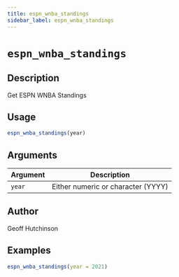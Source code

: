 ```yaml
---
title: espn_wnba_standings
sidebar_label: espn_wnba_standings
---
```


# `espn_wnba_standings`

## Description

Get ESPN WNBA Standings


## Usage

```r
espn_wnba_standings(year)
```


## Arguments

Argument      |Description
------------- |----------------
`year`     |     Either numeric or character (YYYY)


## Author

Geoff Hutchinson


## Examples

```r
espn_wnba_standings(year = 2021)
```
